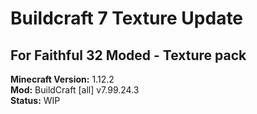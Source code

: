 # Buildcraft 7 Texture Update #  
## For Faithful 32 Moded - Texture pack ##


**Minecraft Version:** 1.12.2  
**Mod:** BuildCraft [all] v7.99.24.3  
**Status:** WIP  

